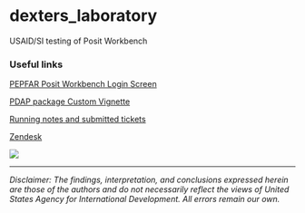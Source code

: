 # dexters_laboratory
USAID/SI testing of Posit Workbench

### Useful links
[PEPFAR Posit Workbench Login Screen](https://rstudio-server.testing.ap.datim.org/)

[PDAP package Custom Vignette](https://github.com/pepfar-datim/pdaprules/blob/main/vignettes/package_vignette_developers.Rmd)

[Running notes and submitted tickets](https://docs.google.com/document/d/1fPQgBtAe2IRY92OW0ZodRcqWkY-3jJO3bjAbuNAKI1s/edit?usp=sharing)

[Zendesk](https://help.datim.org/hc/en-us/requests/new?ticket_form_id=17164442663444)

![](https://static.wikia.nocookie.net/international-entertainment-project/images/7/73/Dexter%27s_Laboratory_-_Poster_.jpg/revision/latest/thumbnail/width/360/height/450?cb=20220630172540)

---

*Disclaimer: The findings, interpretation, and conclusions expressed herein are those of the authors and do not necessarily reflect the views of United States Agency for International Development. All errors remain our own.*
